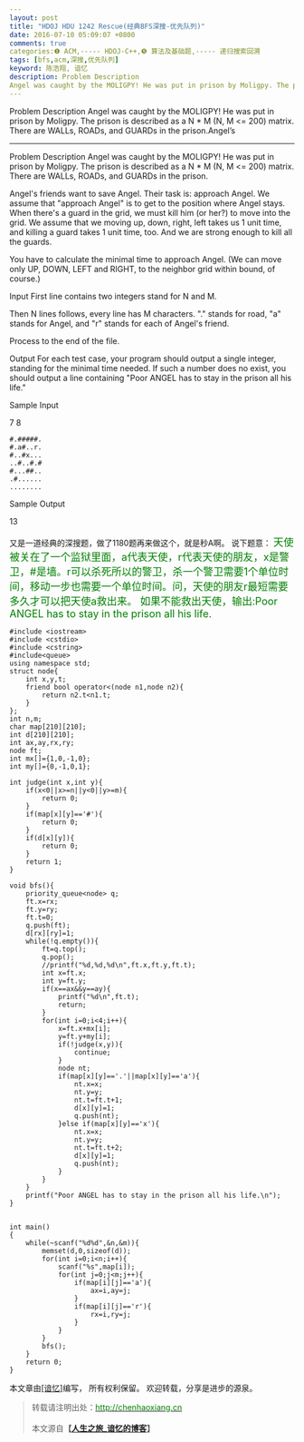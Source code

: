 ```yaml
---
layout: post
title: "HDOJ HDU 1242 Rescue(经典BFS深搜-优先队列)"
date: 2016-07-10 05:09:07 +0800
comments: true
categories:❶ ACM,----- HDOJ-C++,❺ 算法及基础题,----- 递归搜索回溯
tags: [bfs,acm,深搜,优先队列]
keyword: 陈浩翔, 谙忆
description: Problem Description 
Angel was caught by the MOLIGPY! He was put in prison by Moligpy. The prison is described as a N * M (N, M <= 200) matrix. There are WALLs, ROADs, and GUARDs in the prison.Angel’s 
---
```



Problem Description 
Angel was caught by the MOLIGPY! He was put in prison by Moligpy. The prison is described as a N * M (N, M <= 200) matrix. There are WALLs, ROADs, and GUARDs in the prison.Angel’s
<!-- more -->
----------

Problem Description
Angel was caught by the MOLIGPY! He was put in prison by Moligpy. The prison is described as a N * M (N, M <= 200) matrix. There are WALLs, ROADs, and GUARDs in the prison.

Angel's friends want to save Angel. Their task is: approach Angel. We assume that "approach Angel" is to get to the position where Angel stays. When there's a guard in the grid, we must kill him (or her?) to move into the grid. We assume that we moving up, down, right, left takes us 1 unit time, and killing a guard takes 1 unit time, too. And we are strong enough to kill all the guards.

You have to calculate the minimal time to approach Angel. (We can move only UP, DOWN, LEFT and RIGHT, to the neighbor grid within bound, of course.)
 

Input
First line contains two integers stand for N and M.

Then N lines follows, every line has M characters. "." stands for road, "a" stands for Angel, and "r" stands for each of Angel's friend.

Process to the end of the file.
 

Output
For each test case, your program should output a single integer, standing for the minimal time needed. If such a number does no exist, you should output a line containing "Poor ANGEL has to stay in the prison all his life."
 

Sample Input

7 8

```
#.#####.
#.a#..r.
#..#x...
..#..#.#
#...##..
.#......
........
```

 

Sample Output

13

又是一道经典的深搜题，做了1180题再来做这个，就是秒A啊。
说下题意：
<font color="green" size="4">
天使被关在了一个监狱里面，a代表天使，r代表天使的朋友，x是警卫，#是墙。r可以杀死所以的警卫，杀一个警卫需要1个单位时间，移动一步也需要一个单位时间。问，天使的朋友r最短需要多久才可以把天使a救出来。
如果不能救出天使，输出:Poor ANGEL has to stay in the prison all his life.</font>

```
#include <iostream>
#include <cstdio>
#include <cstring>
#include<queue>
using namespace std;
struct node{
    int x,y,t;
    friend bool operator<(node n1,node n2){
        return n2.t<n1.t;
    }
};
int n,m;
char map[210][210];
int d[210][210];
int ax,ay,rx,ry;
node ft;
int mx[]={1,0,-1,0};
int my[]={0,-1,0,1};

int judge(int x,int y){
    if(x<0||x>=n||y<0||y>=m){
        return 0;
    }
    if(map[x][y]=='#'){
        return 0;
    }
    if(d[x][y]){
        return 0;
    }
    return 1;
}

void bfs(){
    priority_queue<node> q;
    ft.x=rx;
    ft.y=ry;
    ft.t=0;
    q.push(ft);
    d[rx][ry]=1;
    while(!q.empty()){
        ft=q.top();
        q.pop();
        //printf("%d,%d,%d\n",ft.x,ft.y,ft.t);
        int x=ft.x;
        int y=ft.y;
        if(x==ax&&y==ay){
            printf("%d\n",ft.t);
            return;
        }
        for(int i=0;i<4;i++){
            x=ft.x+mx[i];
            y=ft.y+my[i];
            if(!judge(x,y)){
                continue;
            }
            node nt;
            if(map[x][y]=='.'||map[x][y]=='a'){
                nt.x=x;
                nt.y=y;
                nt.t=ft.t+1;
                d[x][y]=1;
                q.push(nt);
            }else if(map[x][y]=='x'){
                nt.x=x;
                nt.y=y;
                nt.t=ft.t+2;
                d[x][y]=1;
                q.push(nt);
            }
        }
    }
    printf("Poor ANGEL has to stay in the prison all his life.\n");
}


int main()
{
    while(~scanf("%d%d",&n,&m)){
        memset(d,0,sizeof(d));
        for(int i=0;i<n;i++){
            scanf("%s",map[i]);
            for(int j=0;j<m;j++){
                if(map[i][j]=='a'){
                    ax=i,ay=j;
                }
                if(map[i][j]=='r'){
                    rx=i,ry=j;
                }
            }
        }
        bfs();
    }
    return 0;
}

```

本文章由<a href="http://chenhaoxiang.cn/">[谙忆]</a>编写， 所有权利保留。 
欢迎转载，分享是进步的源泉。
<blockquote cite='陈浩翔'>
<p background-color='#D3D3D3'>转载请注明出处：<a href='http://chenhaoxiang.cn'><font color="green">http://chenhaoxiang.cn</font></a><br><br>
本文源自<strong>【<a href='http://chenhaoxiang.cn' target='_blank'>人生之旅_谙忆的博客</a>】</strong></p>
</blockquote>

